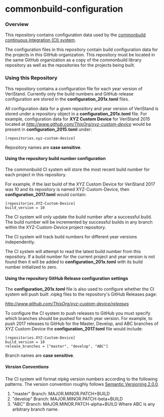 # commonbuild-configuration
### Overview
This repository contains configuration data used by the [commonbuild continuous integration (CI) system](https://github.com/ni-veristand-cds/commonbuild). 

The configuration files in this repository contain build configuration data for the projects in this GitHub organization. This repository must be located in the same GitHub organization as a copy of the commonbuild library repository as well as the repositories for the projects being built. 
### Using this Repository
This repository contains a configuration file for each year version of VeriStand. Currently only the build numbers and GitHub release configuration are stored in the **configuration_201x.toml** files.

All configuration data for a given repository and year version of VeriStand is stored under a repository object in a **configuration_201x.toml** file. 
For example, configuration data for **XYZ Custom Device** for VeriStand 2015 located at *http://www.github.com/ThisOrg/xyz-custom-device* would be present in **configuration_2015.toml** under:

    [repositories.xyz-custom-device]
Repository names are **case sensitive**.

#### Using the repository build number configuration 
The commonbuild CI system will store the most recent build number for each project in this repository.

For example, if the last build of the XYZ Custom Device for VeriStand 2017 was 10 and its repository is named XYZ-Custom-Device, then **configuration_2017.toml** would contain:

    [repositories.XYZ-Custom-Device]
    build_version = 10


The CI system will only update the build number after a successful build. The build number will be incremented by successful builds in any branch within the XYZ-Custom-Device project repository.

The CI system will track build numbers for different year versions independently. 

The CI system will attempt to read the latest build number from this repository. If a build number for the current project and year version is not found then it will be added to **configuration_201x.toml** with its build number initialized to zero. 

#### Using the repository GitHub Release configuration settings
The **configuration_201x.toml** file is also used to configure whether the CI system will push built .nipkg files to the repository's GitHub Releases page:

*http://www.github.com/ThisOrg/xyz-custom-device/releases*  

To configure the CI system to push releases to GitHub you must specify which branches should be pushed for each year version. For example, to push 2017 releases to GitHub for the Master, Develop, and ABC branches of XYZ Custom Device the **configuration_2017.toml** file would include:

    [repositories.XYZ-Custom-Device]
    build_version = 10
    release_branches = ["master", "develop", "ABC"]
    
Branch names are **case sensitive**.
    
##### Version Conventions
The CI system will format nipkg version numbers according to the following patterns. The version convention roughly follows [Semantic Versioning 2.0.0](https://semver.org/). 
1. "master" Branch:
        MAJOR.MINOR.PATCH+BUILD
2. "develop" Branch:
        MAJOR.MINOR.PATCH-beta+BUILD
3. "ABC" Branch:
        MAJOR.MINOR.PATCH-alpha+BUILD
Where ABC is any arbitrary branch name.

        